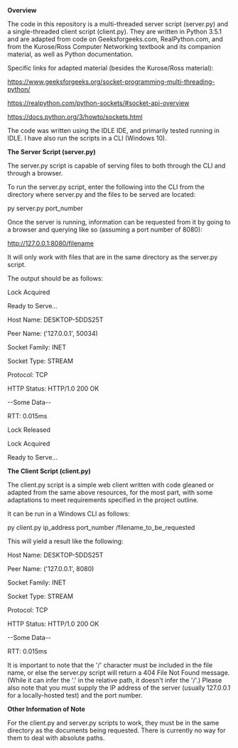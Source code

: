 <b> Overview </b>

The code in this repository is a multi-threaded server script (server.py) and a single-threaded client script (client.py). They are written in Python 3.5.1
and are adapted from code on Geeksforgeeks.com, RealPython.com, and from the Kurose/Ross Computer Networking textbook and its companion material, as well as Python documentation.

Specific links for adapted material (besides the Kurose/Ross material): 

https://www.geeksforgeeks.org/socket-programming-multi-threading-python/

https://realpython.com/python-sockets/#socket-api-overview

https://docs.python.org/3/howto/sockets.html

The code was written using the IDLE IDE, and primarily tested running in IDLE. I have also run the scripts in a CLI (Windows 10).

<b>The Server Script (server.py) </b>

The server.py script is capable of serving files to both through the CLI and through a browser.

To run the server.py script, enter the following into the CLI from the directory where server.py and the files to be served are located:

py server.py port_number

Once the server is running, information can be requested from it by going to a browser and querying like so (assuming a port number of 8080):

http://127.0.0.1:8080/filename 

It will only work with files that are in the same directory as the server.py script. 

The output should be as follows: 

Lock Acquired

Ready to Serve...

Host Name: DESKTOP-5DDS25T

Peer Name: ('127.0.0.1', 50034)

Socket Family: INET

Socket Type: STREAM

Protocol: TCP

HTTP Status: HTTP/1.0 200 OK

--Some Data--

RTT: 0.015ms

Lock Released

Lock Acquired

Ready to Serve... 


<b>The Client Script (client.py)</b>

The client.py script is a simple web client written with code gleaned or adapted from the same above resources, for the most part, with some adaptations to meet requirements specified in the project outline. 

It can be run in a Windows CLI as follows:

py client.py ip_address port_number /filename_to_be_requested

This will yield a result like the following: 

Host Name: DESKTOP-5DDS25T

Peer Name: ('127.0.0.1', 8080)

Socket Family: INET

Socket Type: STREAM

Protocol: TCP

HTTP Status: HTTP/1.0 200 OK

--Some Data--

RTT: 0.015ms

It is important to note that the '/' character must be included in the file name, or else the server.py script will return a 404 File Not Found message. (While it can infer the '.' in the relative path, it doesn't infer the '/'.) Please also note that you must supply the IP address of the server (usually 127.0.0.1 for a locally-hosted test) and the port number.

<b>Other Information of Note</b>

For the client.py and server.py scripts to work, they must be in the same directory as the documents being requested. There is currently no way for them to deal with absolute paths. 

